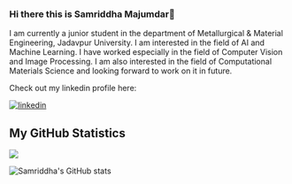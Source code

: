 ### Hi there this is Samriddha Majumdar👋
I am currently a junior student in the department of Metallurgical & Material Engineering, Jadavpur University. I am interested in the field of AI and Machine Learning. I have worked especially in the field of Computer Vision and Image Processing. I am also interested in the field of Computational Materials Science and looking forward to work on it in future.

Check out my linkedin profile here:

[<img src="https://img.shields.io/badge/LinkedIn-0077B5?style=for-the-badge&logo=linkedin&logoColor=white" alt='linkedin'>](https://www.linkedin.com/in/samriddha-majumdar-7ba7b321b/)

## My GitHub Statistics
![](https://komarev.com/ghpvc/?username=sammajum706&style=plastic)

![Samriddha's GitHub stats](https://github-readme-stats.vercel.app/api?username=sammajum706&show_icons=true&theme=cobalt&count_private=true)
